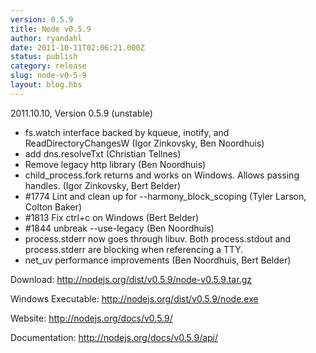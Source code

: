 ```yaml
---
version: 0.5.9
title: Node v0.5.9
author: ryandahl
date: 2011-10-11T02:06:21.000Z
status: publish
category: release
slug: node-v0-5-9
layout: blog.hbs
---
```


2011.10.10, Version 0.5.9 (unstable)
<ul><li>fs.watch interface backed by kqueue, inotify, and ReadDirectoryChangesW (Igor Zinkovsky, Ben Noordhuis)</li>
<li>add dns.resolveTxt (Christian Tellnes)</li>
<li>Remove legacy http library (Ben Noordhuis)</li>
<li>child_process.fork returns and works on Windows. Allows passing handles.  (Igor Zinkovsky, Bert Belder)</li>
<li>#1774 Lint and clean up for --harmony_block_scoping (Tyler Larson, Colton Baker)</li>
<li>#1813 Fix ctrl+c on Windows (Bert Belder)</li>
<li>#1844 unbreak --use-legacy (Ben Noordhuis)</li>
<li>process.stderr now goes through libuv. Both process.stdout and process.stderr are blocking when referencing a TTY.</li>
<li>net_uv performance improvements (Ben Noordhuis, Bert Belder)</li></ul>


Download: <a href="http://nodejs.org/dist/v0.5.9/node-v0.5.9.tar.gz">http://nodejs.org/dist/v0.5.9/node-v0.5.9.tar.gz</a>

Windows Executable: <a href="http://nodejs.org/dist/v0.5.9/node.exe">http://nodejs.org/dist/v0.5.9/node.exe</a>

Website: <a href="http://nodejs.org/docs/v0.5.9/">http://nodejs.org/docs/v0.5.9/</a>

Documentation: <a href="http://nodejs.org/docs/v0.5.9/api/">http://nodejs.org/docs/v0.5.9/api/</a>
